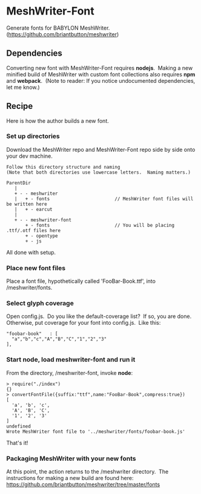 # MeshWriter-Font

Generate fonts for BABYLON MeshWriter.&nbsp;
(https://github.com/briantbutton/meshwriter)

## Dependencies

Converting new font with MeshWriter-Font requires **nodejs**.&nbsp;
Making a new minified build of MeshWriter with custom font collections also requires **npm** and **webpack**.&nbsp;
(Note to reader:  If you notice undocumented dependencies, let me know.)&nbsp;

## Recipe

Here is how the author builds a new font.&nbsp;

### Set up directories

Download the MeshWriter repo and MeshWriter-Font repo side by side onto your dev machine.

	Follow this directory structure and naming
	(Note that both directories use lowercase letters.  Naming matters.)

	ParentDir
	   |
	   + - - meshwriter
	   |   + - fonts                        // MeshWriter font files will be written here
	   |   + - earcut
	   |
	   + - - meshwriter-font
	       + - fonts                        // You will be placing .ttf/.otf files here
	       + - opentype
	       + - js

All done with setup.

### Place new font files

Place a font file, hypothetically called 'FooBar-Book.ttf', into /meshwriter/fonts.&nbsp;

### Select glyph coverage

Open config.js.&nbsp;
Do you like the default-coverage list?&nbsp;
If so, you are done.&nbsp;
Otherwise, put coverage for your font into config.js.&nbsp;
Like this:

	"foobar-book"   : [	
	  "a","b","c","A","B","C","1","2","3"
	],

### Start node, load meshwriter-font and run it

From the directory, /meshwriter-font, invoke **node**:

	> require("./index")
	{}
	> convertFontFile({suffix:"ttf",name:"FooBar-Book",compress:true})
	[ 
	  'a', 'b', 'c',
	  'A', 'B', 'C',
	  '1', '2', '3'
	]
	undefined
	Wrote MeshWriter font file to '../meshwriter/fonts/foobar-book.js'

That's it!  

### Packaging MeshWriter with your new fonts

At this point, the action returns to the /meshwriter directory.&nbsp;
The instructions for making a new build are found here:  https://github.com/briantbutton/meshwriter/tree/master/fonts

